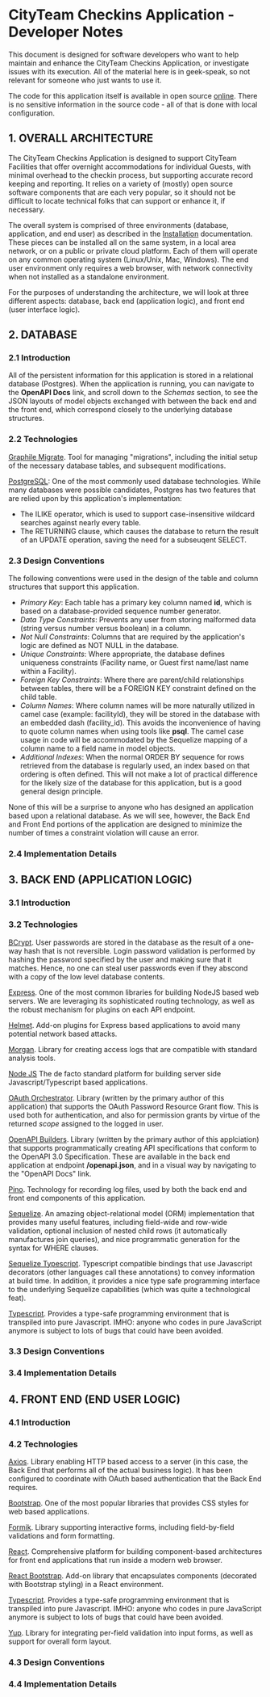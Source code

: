# CityTeam Checkins Application - Developer Notes

This document is designed for software developers who want to help maintain and enhance
the CityTeam Checkins Application, or investigate issues with its execution.  All of the
material here is in geek-speak, so not relevant for someone who just wants to use it.

The code for this application itself is available in open source
[online](https://github.com/craigmcc/cityteam-checkins).  There is no sensitive
information in the source code - all of that is done with local configuration.

## 1. OVERALL ARCHITECTURE

The CityTeam Checkins Application is designed to support CityTeam Facilities that offer
overnight accommodations for individual Guests, with minimal overhead to the checkin process,
but supporting accurate record keeping and reporting.  It relies on a variety of (mostly)
open source software components that are each very popular, so it should not be difficult
to locate technical folks that can support or enhance it, if necessary.

The overall system is comprised of three environments (database, application, and end user)
as described in the [Installation](./INSTALLATION.md) documentation.  These pieces can be
installed all on the same system, in a local area network, or on a public or private cloud
platform.  Each of them will operate on any common operating system (Linux/Unix, Mac, Windows).
The end user environment only requires a web browser, with network connectivity when
not installed as a standalone environment.

For the purposes of understanding the architecture, we will look at three different aspects:
database, back end (application logic), and front end (user interface logic).

## 2. DATABASE

### 2.1 Introduction

All of the persistent information for this application is stored in a relational database (Postgres).
When the application is running, you can navigate to the **OpenAPI Docs** link, and scroll down
to the *Schemas* section, to see the JSON layouts of model objects exchanged with between the
back end and the front end, which correspond closely to the underlying database structures.

### 2.2 Technologies

[Graphile Migrate](https://github.com/graphile/migrate).  Tool for managing "migrations",
including the initial setup of the necessary database tables, and subsequent modifications.

[PostgreSQL](postgresql.org): One of the most commonly used database technologies.  While many
databases were possible candidates, Postgres has two features that are relied upon by this
application's implementation:
* The ILIKE operator, which is used to support case-insensitive wildcard searches against nearly every table.
* The RETURNING clause, which causes the database to return the result of an UPDATE operation, saving the need for a subseuqent SELECT.

### 2.3 Design Conventions

The following conventions were used in the design of the table and column structures that
support this application.
* *Primary Key*:  Each table has a primary key column named **id**, which is
  based on a database-provided sequence number generator.
* *Data Type Constraints*:  Prevents any user from storing malformed data
  (string versus number versus boolean) in a column.
* *Not Null Constraints*:  Columns that are required by the application's
  logic are defined as NOT NULL in the database.
* *Unique Constraints*:  Where appropriate, the database defines uniqueness
  constraints (Facility name, or Guest first name/last name within a Facility).
* *Foreign Key Constraints*: Where there are parent/child relationships between
  tables, there will be a FOREIGN KEY constraint defined on the child table.
* *Column Names*:  Where column names will be more naturally utilized in camel
  case (example: facilityId), they will be stored in the database with an 
  embedded dash (facility_id). This avoids the inconvenience of having to
  quote column names when using tools like **psql**.  The camel case usage
  in code will be accommodated by the Sequelize mapping of a column name to
  a field name in model objects.
* *Additional Indexes*: When the normal ORDER BY sequence for rows retrieved
  from the database is regularly used, an index based on that ordering is often
  defined.  This will not make a lot of practical difference for the likely size
  of the database for this application, but is a good general design principle.

None of this will be a surprise to anyone who has designed an application based upon a relational
database.  As we will see, however, the Back End and Front End portions of the application are
designed to minimize the number of times a constraint violation will cause an error.

### 2.4 Implementation Details

## 3. BACK END (APPLICATION LOGIC)

### 3.1 Introduction

### 3.2 Technologies

[BCrypt](https://github.com/kelektiv/node.bcrypt.js).  User passwords are stored in the
database as the result of a one-way hash that is not reversible.  Login password validation
is performed by hashing the password specified by the user and making sure that it matches.
Hence, no one can steal user passwords even if they abscond with a copy of the low level
database contents.

[Express](https://github.com/expressjs/express).  One of the most common libraries for
building NodeJS based web servers.  We are leveraging its sophisticated routing
technology, as well as the robust mechanism for plugins on each API endpoint.

[Helmet](https://github.com/helmetjs/helmet).  Add-on plugins for Express based
applications to avoid many potential network based attacks.

[Morgan](https://github.com/expressjs/morgan).  Library for creating access logs that
are compatible with standard analysis tools.

[Node JS](https://nodejs.org/en/) The de facto standard platform for building
server side Javascript/Typescript based applications.

[OAuth Orchestrator](https://github.com/craigmcc/oauth-orchestrator).  Library (written by
the primary author of this application) that supports the OAuth Password Resource Grant
flow.  This is used both for authentication, and also for permission grants by virtue of
the returned *scope* assigned to the logged in user.

[OpenAPI Builders](https://github.com/craigmcc/openapi-builders).  Library (written by
the primary author of this applciation) that supports programmatically creating API
specifications that conform to the OpenAPI 3.0 Specification.  These are available in
the back end application at endpoint **/openapi.json**, and in a visual way by navigating
to the "OpenAPI Docs" link.

[Pino](https://github.com/pinojs/pino).  Technology for recording log files, used by both
the back end and front end components of this application.

[Sequelize](https://github.com/sequelize/sequelize).  An amazing object-relational model (ORM)
implementation that provides many useful features, including field-wide and row-wide
validation, optional inclusion of nested child rows (it automatically manufactures join
queries), and nice programmatic generation for the syntax for WHERE clauses.

[Sequelize Typescript](https://github.com/RobinBuschmann/sequelize-typescript).  Typescript
compatible bindings that use Javascript decorators (other languages call these annotations)
to convey information at build time.  In addition, it provides a nice type safe programming
interface to the underlying Sequelize capabilities (which was quite a technological feat).

[Typescript](https://github.com/Microsoft/TypeScript).  Provides a type-safe programming
environment that is transpiled into pure Javascript.  IMHO: anyone who codes in pure JavaScript
anymore is subject to lots of bugs that could have been avoided.

### 3.3 Design Conventions

### 3.4 Implementation Details

## 4. FRONT END (END USER LOGIC)

### 4.1 Introduction

### 4.2 Technologies

[Axios](https://github.com/axios/axios).  Library enabling HTTP based access
to a server (in this case, the Back End that performs all of the actual
business logic).  It has been configured to coordinate with OAuth based
authentication that the Back End requires.

[Bootstrap](https://github.com/twbs/bootstrap).  One of the most popular
libraries that provides CSS styles for web based applications.

[Formik](https://github.com/formium/formik).  Library supporting interactive
forms, including field-by-field validations and form formatting.

[React](https://github.com/facebook/react).  Comprehensive platform for
building component-based architectures for front end applications that
run inside a modern web browser.

[React Bootstrap](https://github.com/react-bootstrap/react-bootstrap).
Add-on library that encapsulates components (decorated with Bootstrap
styling) in a React environment.

[Typescript](https://github.com/Microsoft/TypeScript).  Provides a type-safe programming
environment that is transpiled into pure Javascript.  IMHO: anyone who codes in pure JavaScript
anymore is subject to lots of bugs that could have been avoided.

[Yup](https://github.com/jquense/yup).  Library for integrating per-field
validation into input forms, as well as support for overall form layout.

### 4.3 Design Conventions

### 4.4 Implementation Details

